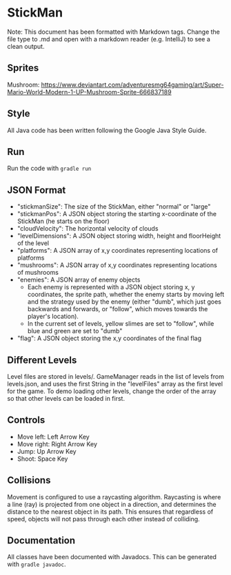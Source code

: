# StickMan

Note: This document has been formatted with Markdown tags. Change the file type to .md and open with
a markdown reader (e.g. IntelliJ) to see a clean output.

## Sprites
Mushroom: https://www.deviantart.com/adventuresmg64gaming/art/Super-Mario-World-Modern-1-UP-Mushroom-Sprite-666837189

## Style
All Java code has been written following the Google Java Style Guide.

## Run
Run the code with `gradle run`

## JSON Format
* "stickmanSize": The size of the StickMan, either "normal" or "large"
* "stickmanPos": A JSON object storing the starting x-coordinate of the StickMan (he starts on the floor)
* "cloudVelocity": The horizontal velocity of clouds
* "levelDimensions": A JSON object storing width, height and floorHeight of the level
* "platforms": A JSON array of x,y coordinates representing locations of platforms
* "mushrooms": A JSON array of x,y coordinates representing locations of mushrooms
* "enemies": A JSON array of enemy objects
    * Each enemy is represented with a JSON object storing x, y coordinates, the sprite path, whether the enemy starts by
      moving left and the strategy used by the enemy (either "dumb", which just goes backwards and forwards, or "follow",
      which moves towards the player's location).
    * In the current set of levels, yellow slimes are set to "follow", while blue and green are set to "dumb"
* "flag": A JSON object storing the x,y coordinates of the final flag

## Different Levels
Level files are stored in levels/. GameManager reads in the list of levels
from levels.json, and uses the first String in the "levelFiles" array as the
first level for the game. To demo loading other levels, change the order of
the array so that other levels can be loaded in first.

## Controls
* Move left: Left Arrow Key
* Move right: Right Arrow Key
* Jump: Up Arrow Key
* Shoot: Space Key

## Collisions
Movement is configured to use a raycasting algorithm. Raycasting is where a line (ray) is projected
from one object in a direction, and determines the distance to the nearest object in its path. This
ensures that regardless of speed, objects will not pass through each other instead of colliding.

## Documentation
All classes have been documented with Javadocs. This can be generated with `gradle javadoc`.
